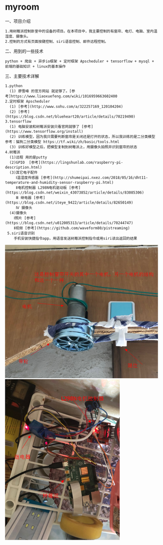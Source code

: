 # myroom

一、项目介绍

    1.用树莓派控制卧室中的设备的项目。在本项目中，我主要控制的有窗帘、电灯、电脑、室内温湿度、摄像头。
    2.控制的方式有页面按键控制、siri语音控制、邮件远程控制。

二、用到的一些技术
    
    python + 爬虫 + 异步io框架 + 定时框架 Apscheduler + tensorflow + mysql + 前端的基础知识 + linux的基本操作

三、主要技术详解
    
    1.python 
      (1) 廖雪峰 的官方网站 就足够了。[参考]https://www.liaoxuefeng.com/wiki/1016959663602400
    2.定时框架 Apscheduler
      (1) [参考](http://www.sohu.com/a/322257169_120104204)
      (2) [参考](https://blog.csdn.net/blueheart20/article/details/70219490)
    3.tensorflow
      (1) 电脑安装和树莓派安装只看官网就够了 [参考](https://www.tensorflow.org/install)
      (2) 训练模型，因为我只需要判断窗帘是关闭还是打开的状态，所以我训练的是二分类模型 参考：猫狗二分类模型 https://tf.wiki/zh/basic/tools.html
      (3) 训练好模型之后，把模型复制到树莓派上，用摄像头拍照并识别窗帘的状态
    4.树莓派
      (1)远程 用的是putty
      (2)GPIO  [参考](https://lingshunlab.com/raspberry-pi-description.html)
      (3)其它电子配件 
         Ⅰ温湿度传感器 [参考](http://shumeipai.nxez.com/2018/05/16/dht11-temperature-and-humidity-sensor-raspberry-pi.html)
         Ⅱ电机控制器 L298N电机驱动板 [参考](https://blog.csdn.net/weixin_43073852/article/details/83085306)
         Ⅲ 继电器 [参考](https://blog.csdn.net/iteye_9422/article/details/82650149)
         Ⅳ 摄像头 
      (4)摄像头 
        Ⅰ照片 [参考](https://blog.csdn.net/u012005313/article/details/70244747)
        Ⅱ视频 [参考](https://github.com/waveform80/pistreaming)
     5.siri语音识别
        手机安装快捷指令app，用语音发送树莓派控制指令或用siri读出返回的结果

![image](https://github.com/zsdnishishui/uploadImg/blob/master/chuang.png)
![image](https://github.com/zsdnishishui/uploadImg/blob/master/zongcheng.png)
          
